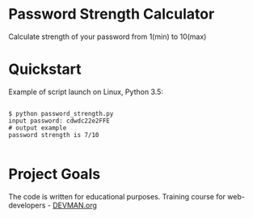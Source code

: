 # Password Strength Calculator

Calculate strength of your password from 1(min) to 10(max)

# Quickstart


Example of script launch on Linux, Python 3.5:

```#!bash

$ python password_strength.py
input password: cdwdc22e2FFE
# output example
password strength is 7/10


```


# Project Goals

The code is written for educational purposes. Training course for web-developers - [DEVMAN.org](https://devman.org)
